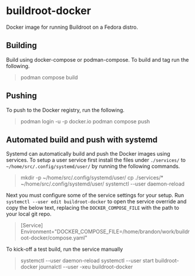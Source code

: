 # buildroot-docker

Docker image for running Buildroot on a Fedora distro.

## Building

Build using docker-compose or podman-compose. To build and tag run the following.

> podman compose build

## Pushing

To push to the Docker registry, run the following.

> podman login -u <username> -p <api-password> docker.io
> podman compose push

## Automated build and push with systemd

Systemd can automatically build and push the Docker images using services. To
setup a user service first install the files under `./services/` to
`~/home/src/.config/systemd/user/` by running the following commands.

> mkdir -p ~/home/src/.config/systemd/user/
> cp ./services/* ~/home/src/.config/systemd/user/
> systemctl --user daemon-reload

Next you must configure some of the service settings for your setup. Run
`systemctl --user edit buildroot-docker` to open the service override and copy
the below text, replacing the `DOCKER_COMPOSE_FILE` with the path to your local
git repo.

> [Service]
> Environment="DOCKER_COMPOSE_FILE=/home/brandon/work/buildroot-docker/compose.yaml"

To kick-off a test build, run the service manually

> systemctl --user daemon-reload
> systemctl --user start buildroot-docker
> journalctl --user -xeu buildroot-docker
